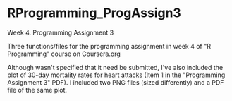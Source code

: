 # RProgramming_ProgAssign3
Week 4. Programming Assignment 3

Three functions/files for the programming assignment in week 4 of "R Programming" course on Coursera.org

Although wasn't specified that it need be submitted, I've also included the plot of 30-day mortality rates for heart attacks (Item 1 in the "Programming Assignment 3" PDF). I included two PNG files (sized differently) and a PDF file of the same plot.
